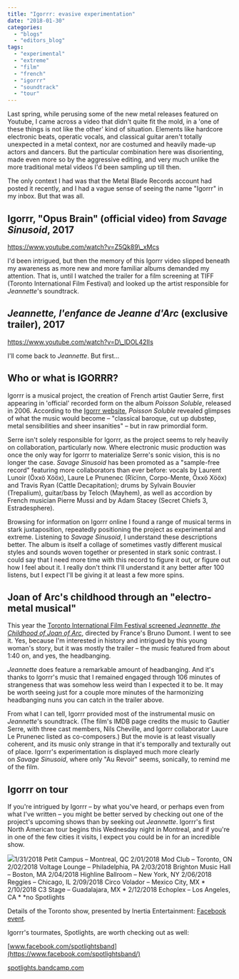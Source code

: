 ```yaml
---
title: "Igorrr: evasive experimentation"
date: "2018-01-30"
categories: 
  - "blogs"
  - "editors_blog"
tags: 
  - "experimental"
  - "extreme"
  - "film"
  - "french"
  - "igorrr"
  - "soundtrack"
  - "tour"
---
```


Last spring, while perusing some of the new metal releases featured on Youtube, I came across a video that didn't quite fit the mold, in a 'one of these things is not like the other' kind of situation. Elements like hardcore electronic beats, operatic vocals, and classical guitar aren't totally unexpected in a metal context, nor are costumed and heavily made-up actors and dancers. But the particular combination here was disorienting, made even more so by the aggressive editing, and very much unlike the more traditional metal videos I'd been sampling up till then.

The only context I had was that the Metal Blade Records account had posted it recently, and I had a vague sense of seeing the name "Igorrr" in my inbox. But that was all.

## Igorrr, "Opus Brain" (official video) from _Savage Sinusoid_, 2017

https://www.youtube.com/watch?v=Z5Qk89\_xMcs

I'd been intrigued, but then the memory of this Igorrr video slipped beneath my awareness as more new and more familiar albums demanded my attention. That is, until I watched the trailer for a film screening at TIFF (Toronto International Film Festival) and looked up the artist responsible for _Jeannette_'s soundtrack.

## _Jeannette, l'enfance de Jeanne d'Arc_ (exclusive trailer), 2017

https://www.youtube.com/watch?v=D\_IDOL42IIs

I'll come back to _Jeannette_. But first...

## Who or what is IGORRR?

Igorrr is a musical project, the creation of French artist Gautier Serre, first appearing in 'official' recorded form on the album _Poisson Soluble_, released in 2006. According to the [Igorrr website](http://www.igorrr.com/), _Poisson Soluble_ revealed glimpses of what the music would become – "classical baroque, cut up dubstep, metal sensibilities and sheer insanities" – but in raw primordial form.

Serre isn't solely responsible for Igorrr, as the project seems to rely heavily on collaboration, particularly now. Where electronic music production was once the only way for Igorrr to materialize Serre's sonic vision, this is no longer the case. _Savage Sinusoid_ has been promoted as a "sample-free record" featuring more collaborators than ever before: vocals by Laurent Lunoir (Öxxö Xööx), Laure Le Prunenec (Rïcïnn, Corpo-Mente, Öxxö Xööx) and Travis Ryan (Cattle Decapitation); drums by Sylvain Bouvier (Trepalium), guitar/bass by Teloch (Mayhem), as well as accordion by French musician Pierre Mussi and by Adam Stacey (Secret Chiefs 3, Estradesphere).

Browsing for information on Igorrr online I found a range of musical terms in stark juxtaposition, repeatedly positioning the project as experimental and extreme. Listening to _Savage Sinusoid_, I understand these descriptions better. The album is itself a collage of sometimes vastly different musical styles and sounds woven together or presented in stark sonic contrast. I could say that I need more time with this record to figure it out, or figure out how I feel about it. I really don't think I'll understand it any better after 100 listens, but I expect I'll be giving it at least a few more spins.

## Joan of Arc's childhood through an "electro-metal musical"

This year the [Toronto International Film Festival screened _Jeannette, the Childhood of Joan of Arc_](https://www.tiff.net/tiff/jeannette-the-childhood-of-joan-of-arc/), directed by France's Bruno Dumont. I went to see it. Yes, because I'm interested in history and intrigued by this young woman's story, but it was mostly the trailer – the music featured from about 1:40 on, and yes, the headbanging.

_Jeannette_ does feature a remarkable amount of headbanging. And it's thanks to Igorrr's music that I remained engaged through 106 minutes of strangeness that was somehow less weird than I expected it to be. It may be worth seeing just for a couple more minutes of the harmonizing headbanging nuns you can catch in the trailer above.

From what I can tell, Igorrr provided most of the instrumental music on _Jeannette_'s soundtrack. (The film's IMDB page credits the music to Gautier Serre, with three cast members, Nils Cheville, and Igorrr collaborator Laure Le Prunenec listed as co-composers.) But the movie is at least visually coherent, and its music only strange in that it's temporally and texturally out of place. Igorrr's experimentation is displayed much more clearly on _Savage Sinusoid_, where only "Au Revoir" seems, sonically, to remind me of the film.

## Igorrr on tour

If you're intrigued by Igorrr – by what you've heard, or perhaps even from what I've written – you might be better served by checking out one of the project's upcoming shows than by seeking out _Jeannette_. Igorrr's first North American tour begins this Wednesday night in Montreal, and if you're in one of the few cities it visits, I expect you could be in for an incredible show.

![](https://hellbound.ca/wp-content/uploads/2018/01/Igorrr-tour-2018.jpg)1/31/2018 Petit Campus – Montreal, QC 2/01/2018 Mod Club – Toronto, ON 2/02/2018 Voltage Lounge – Philadelphia, PA 2/03/2018 Brighton Music Hall – Boston, MA 2/04/2018 Highline Ballroom – New York, NY 2/06/2018 Reggies – Chicago, IL 2/09/2018 Circo Volador – Mexico City, MX \* 2/10/2018 C3 Stage – Guadalajara, MX \* 2/12/2018 Echoplex – Los Angeles, CA \* \*no Spotlights

Details of the Toronto show, presented by Inertia Entertainment: [Facebook event](http://www.facebook.com/events/310849799384412).

Igorrr's tourmates, Spotlights, are worth checking out as well:

[www.facebook.com/spotlightsband](https://www.facebook.com/spotlightsband/)

[spotlights.bandcamp.com](https://spotlights.bandcamp.com/)
